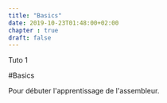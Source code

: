 ```yaml
---
title: "Basics"
date: 2019-10-23T01:48:00+02:00
chapter : true
draft: false
---
```


Tuto 1

#Basics

Pour débuter l'apprentissage de l'assembleur.